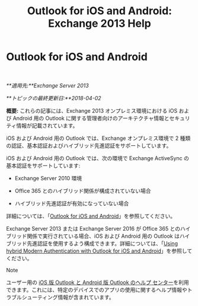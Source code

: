 ﻿---
title: 'Outlook for iOS and Android: Exchange 2013 Help'
TOCTitle: Outlook for iOS and Android
ms:assetid: 8b46e0bf-334d-44ed-bf20-eab605fdcae6
ms:mtpsurl: https://technet.microsoft.com/ja-jp/library/Mt846638(v=EXCHG.150)
ms:contentKeyID: 74520283
ms.date: 04/24/2018
mtps_version: v=EXCHG.150
ms.translationtype: HT
---

# Outlook for iOS and Android

 

_**適用先:**Exchange Server 2013_

_**トピックの最終更新日:**2018-04-02_

**概要:** これらの記事には、Exchange 2013 オンプレミス環境における iOS および Android 用の Outlook に関する管理者向けのアーキテクチャ情報とセキュリティ情報が記載されています。

iOS および Android 用の Outlook では、Exchange オンプレミス環境で 2 種類の認証、基本認証およびハイブリッド先進認証をサポートしています。

iOS および Android 用の Outlook では、次の環境で Exchange ActiveSync の基本認証をサポートしています:

  - Exchange Server 2010 環境

  - Office 365 とのハイブリッド関係が構成されていない場合

  - ハイブリッド先進認証が有効になっていない場合

詳細については、「[Outlook for iOS and Android](using-basic-authentication-with-outlook-for-ios-and-android-exchange-2013-help.md)」を参照してください。

Exchange Server 2013 または Exchange Server 2016 が Office 365 とのハイブリッド関係で実行されている場合、iOS および Android 用の Outlook はハイブリッド先進認証を使用するよう構成できます。詳細については、「[Using hybrid Modern Authentication with Outlook for iOS and Android](using-hybrid-modern-authentication-with-outlook-for-ios-and-android-exchange-2013-help.md)」を参照してください。


> [!NOTE]
> ユーザー用の <A href="https://support.office.com/ja-jp/article/outlook-for-ios-and-android-help-center-cd84214e-a5ac-4e95-9ea3-e07f78d0cde6">iOS 版 Outlook と Android 版 Outlook のヘルプ センター</A>を利用できます。これには、特定のデバイスでのアプリの使用に関するヘルプ情報やトラブルシューティング情報が含まれています。


